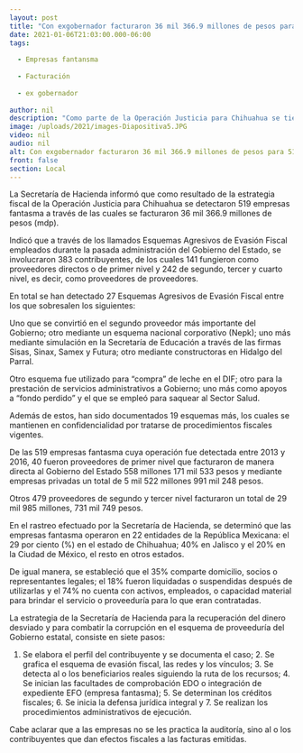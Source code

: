 ```yaml
---
layout: post
title: "Con exgobernador facturaron 36 mil 366.9 millones de pesos para 519 empresas fantasma"
date: 2021-01-06T21:03:00.000-06:00
tags:
  
  - Empresas fantansma
  
  - Facturación
  
  - ex gobernador
  
author: nil
description: "Como parte de la Operación Justicia para Chihuahua se tienen plenamente identificados 27 Esquemas Agresivos de Evasión Fiscal, de los cuales 19 aún tienen procedimientos fiscales vigentes"
image: /uploads/2021/images-Diapositiva5.JPG
video: nil
audio: nil
alt: Con exgobernador facturaron 36 mil 366.9 millones de pesos para 519 empresas fantasma
front: false
section: Local
---
```


La Secretaría de Hacienda informó que como resultado de la estrategia fiscal de la Operación Justicia para Chihuahua se detectaron 519 empresas fantasma a través de las cuales se facturaron 36 mil 366.9 millones de pesos (mdp).

Indicó que a través de los llamados Esquemas Agresivos de Evasión Fiscal empleados durante la pasada administración del Gobierno del Estado, se involucraron 383 contribuyentes, de los cuales 141 fungieron como proveedores directos o de primer nivel y 242 de segundo, tercer y cuarto nivel, es decir, como proveedores de proveedores.

En total se han detectado 27 Esquemas Agresivos de Evasión Fiscal entre los que sobresalen los siguientes:

Uno que se convirtió en el segundo proveedor más importante del Gobierno; otro mediante un esquema nacional corporativo (Nepk); uno más mediante simulación en la Secretaría de Educación a través de las firmas Sisas, Sinax, Samex y Futura; otro mediante constructoras en Hidalgo del Parral.

Otro esquema fue utilizado para “compra” de leche en el DIF; otro para la prestación de servicios administrativos a Gobierno; uno más como apoyos a “fondo perdido” y el que se empleó para saquear al Sector Salud.

Además de estos, han sido documentados 19 esquemas más, los cuales se mantienen en confidencialidad por tratarse de procedimientos fiscales vigentes.

De las 519 empresas fantasma cuya operación fue detectada entre 2013 y 2016, 40 fueron proveedores de primer nivel que facturaron de manera directa al Gobierno del Estado 558 millones 171 mil 533 pesos y mediante empresas privadas un total de 5 mil 522 millones 991 mil 248 pesos.

Otros 479 proveedores de segundo y tercer nivel facturaron un total de 29 mil 985 millones, 731 mil 749 pesos.

En el rastreo efectuado por la Secretaría de Hacienda, se determinó que las empresas fantasma operaron en 22 entidades de la República Mexicana: el 29 por ciento (%) en el estado de Chihuahua; 40% en Jalisco y el 20% en la Ciudad de México, el resto en otros estados.

De igual manera, se estableció que el 35% comparte domicilio, socios o representantes legales; el 18% fueron liquidadas o suspendidas después de utilizarlas y el 74% no cuenta con activos, empleados, o capacidad material para brindar el servicio o proveeduría para lo que eran contratadas.

La estrategia de la Secretaría de Hacienda para la recuperación del dinero desviado y para combatir la corrupción en el esquema de proveeduría del Gobierno estatal, consiste en siete pasos:

1. Se elabora el perfil del contribuyente y se documenta el caso; 2. Se grafica el esquema de evasión fiscal, las redes y los vínculos; 3. Se detecta al o los beneficiarios reales siguiendo la ruta de los recursos; 4. Se inician las facultades de comprobación EDO o integración de expediente EFO (empresa fantasma); 5. Se determinan los créditos fiscales; 6. Se inicia la defensa jurídica integral y 7. Se realizan los procedimientos administrativos de ejecución.

Cabe aclarar que a las empresas no se les practica la auditoría, sino al o los contribuyentes que dan efectos fiscales a las facturas emitidas. 